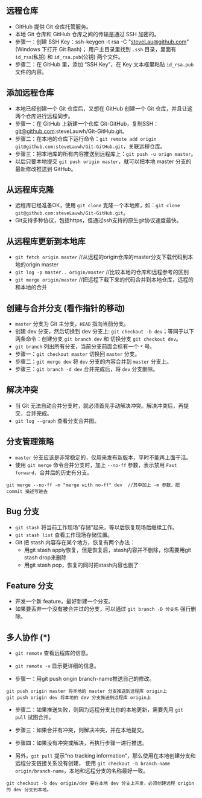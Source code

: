 ## 远程仓库

* GitHub 提供 Git 仓库托管服务。
* 本地 Git 仓库和 GitHub 仓库之间的传输是通过 SSH 加密的。
* 步骤一：创建 SSH Key：ssh-keygen -t rsa -C "steveLau@github.com"  (Windows 下打开 Git Bash)；
  用户主目录里找到 `.ssh` 目录，里面有 `id_rsa`(私钥) 和 `id_rsa.pub`(公钥) 两个文件。
* 步骤二：在 GitHub 里，添加 “SSH Key”，在 Key 文本框里粘贴 `id_rsa.pub` 文件的内容。

## 添加远程仓库

* 本地已经创建一个 Git 仓库后，又想在 GitHub 创建一个 Git 仓库，并且让这两个仓库进行远程同步。
* 步骤一：在 GitHub 上新建一个仓库 Git-GitHub，复制SSH：git@github.com:steveLauwh/Git-GitHub.git。
* 步骤二：在本地的仓库下运行命令：`git remote add origin git@github.com:steveLauwh/Git-GitHub.git`，关联远程仓库。
* 步骤三：把本地库的所有内容推送到远程库上：`git push -u orign master`。
* 以后只要本地提交 `git push origin master`，就可以把本地 master 分支的最新修改推送到 GitHub。

## 从远程库克隆

* 远程库已经准备OK，使用 `git clone` 克隆一个本地库，如：`git clone git@github.com:steveLauwh/Git-GitHub.git`。
* Git支持多种协议，包括https，但通过ssh支持的原生git协议速度最快。

## 从远程库更新到本地库

* `git fetch origin master`           //从远程的origin仓库的master分支下载代码到本地的origin master
* `git log -p master.. origin/master` //比较本地的仓库和远程参考的区别
* `git merge origin/master`           //把远程下载下来的代码合并到本地仓库，远程的和本地的合并


## 创建与合并分支 (看作指针的移动)

* `master` 分支为 Git 主分支，`HEAD` 指向当前分支。
* 创建 dev 分支，然后切换到 dev 分支上: `git checkout -b dev`；等同于以下两条命令：创建分支 `git branch dev` 和 切换分支 `git checkout dev`。
* `git branch` 列出所有分支，当前分支前面会标有一个 `*` 号。
* 步骤一：`git checkout master` 切换回 `master` 分支。
* 步骤二：`git merge dev` 将 `dev` 分支的内容合并到 `master` 分支上。
* 步骤三：`git branch -d dev` 合并完成后，将 `dev` 分支删除。

## 解决冲突

* 当 Git 无法自动合并分支时，就必须首先手动解决冲突。解决冲突后，再提交，合并完成。
* `git log --graph` 查看分支合并图。

## 分支管理策略

* `master` 分支应该是非常稳定的，仅用来发布新版本，平时不能再上面干活。
* 使用 `git merge` 命令合并分支时，加上 `--no-ff` 参数，表示禁用 `Fast forward`，合并后的历史有分支。
```
git merge --no-ff -m "merge with no-ff" dev  //其中加上 -m 参数，把 commit 描述写进去
```

## Bug 分支

* `git stash` 将当前工作现场“存储”起来，等以后恢复现场后继续工作。
* `git stash list` 查看工作现场存储位置。
* Git 把 stash 内容存在某个地方，恢复有两个办法：
  + 用git stash apply恢复，但是恢复后，stash内容并不删除，你需要用git stash drop来删除
  + 用git stash pop，恢复的同时把stash内容也删了

## Feature 分支

* 开发一个新 feature，最好新建一个分支。
* 如果要丢弃一个没有被合并过的分支，可以通过 `git branch -D 分支名` 强行删除。

## 多人协作 (*)

* `git remote` 查看远程库的信息。
* `git remote -v` 显示更详细的信息。

* 步骤一：用git push origin branch-name推送自己的修改。
```
git push origin master 将本地的 master 分支推送到远程库 origin上
git push origin dev 将本地的 dev 分支推送到远程库 origin上
```

* 步骤二：如果推送失败，则因为远程分支比你的本地更新，需要先用 `git pull` 试图合并。

* 步骤三：如果合并有冲突，则解决冲突，并在本地提交。

* 步骤四：如果没有冲突或解决，再执行步骤一进行推送。

* 另外，`git pull` 提示“no tracking information”，那么使用在本地创建分支和远程分支链接关系没有创建，
  使用 `git checkout -b branch-name origin/branch-name`，本地和远程分支的名称最好一致。
```
git checkout -b dev origin/dev 要在本地 dev 分支上开发，必须创建远程 origin 的 dev 分支到本地。
```

